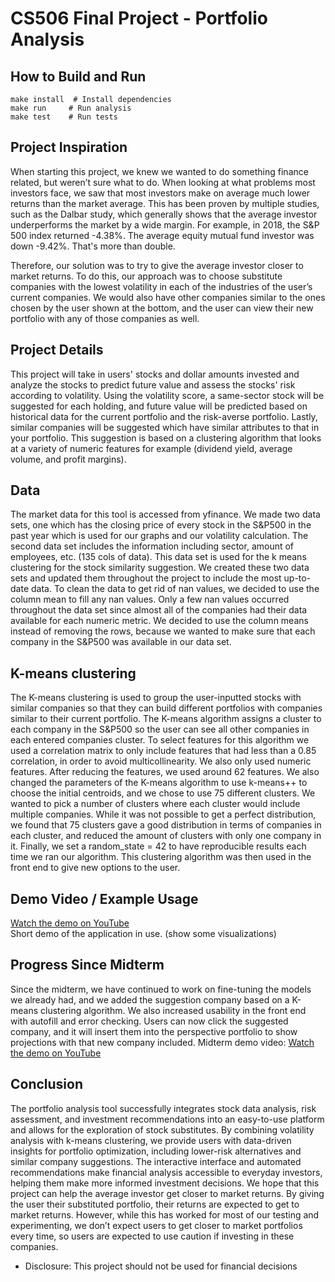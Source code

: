 # CS506 Final Project - Portfolio Analysis

## How to Build and Run
```
make install  # Install dependencies
make run     # Run analysis
make test    # Run tests
```

## Project Inspiration
When starting this project, we knew we wanted to do something finance related, but weren’t sure what to do. When looking at what problems most investors face, we saw that most investors make on average much lower returns than the market average. This has been proven by multiple studies, such as the Dalbar study, which generally shows that the average investor underperforms the market by a wide margin. For example, in 2018, the S&P 500 index returned -4.38%. The average equity mutual fund investor was down -9.42%. That's more than double. 

Therefore, our solution was to try to give the average investor closer to market returns. To do this, our approach was to choose substitute companies with the lowest volatility in each of the industries of the user’s current companies. We would also have other companies similar to the ones chosen by the user shown at the bottom, and the user can view their new portfolio with any of those companies as well.

## Project Details
This project will take in users' stocks and dollar amounts invested and analyze the stocks to predict future value and assess the stocks' risk according to volatility. Using the volatility score, a same-sector stock will be suggested for each holding, and future value will be predicted based on historical data for the current portfolio and the risk-averse portfolio. Lastly, similar companies will be suggested which have similar attributes to that in your portfolio. This suggestion is based on a clustering algorithm that looks at a variety of numeric features for example (dividend yield, average volume, and profit margins). 

## Data
The market data for this tool is accessed from yfinance. We made two data sets, one which has the closing price of every stock in the S&P500 in the past year which is used for our graphs and our volatility calculation. The second data set includes the information including sector, amount of employees, etc. (135 cols of data). This data set is used for the k means clustering for the stock similarity suggestion. We created these two data sets and updated them throughout the project to include the most up-to-date data. To clean the data to get rid of nan values, we decided to use the column mean to fill any nan values. Only a few nan values occurred throughout the data set since almost all of the companies had their data available for each numeric metric. We decided to use the column means instead of removing the rows, because we wanted to make sure that each company in the S&P500 was available in our data set.

## K-means clustering
The K-means clustering is used to group the user-inputted stocks with similar companies so that they can build different portfolios with companies similar to their current portfolio. The K-means algorithm assigns a cluster to each company in the S&P500 so the user can see all other companies in each entered companies cluster. To select features for this algorithm we used a correlation matrix to only include features that had less than a 0.85 correlation, in order to avoid multicollinearity. We also only used numeric features. After reducing the features, we used around 62 features. We also changed the parameters of the K-means algorithm to use k-means++ to choose the initial centroids, and we chose to use 75 different clusters. We wanted to pick a number of clusters where each cluster would include multiple companies. While it was not possible to get a perfect distribution, we found that 75 clusters gave a good distribution in terms of companies in each cluster, and reduced the amount of clusters with only one company in it. Finally, we set a random_state = 42 to have reproducible results each time we ran our algorithm. This clustering algorithm was then used in the front end to give new options to the user.

## Demo Video / Example Usage
[Watch the demo on YouTube](https://youtu.be/J7ZJD8LqPIA)  
Short demo of the application in use. (show some visualizations)

## Progress Since Midterm
Since the midterm, we have continued to work on fine-tuning the models we already had, and we added the suggestion company based on a K-means clustering algorithm. We also increased usability in the front end with autofill and error checking. Users can now click the suggested company, and it will insert them into the perspective portfolio to show projections with that new company included. Midterm demo video: [Watch the demo on YouTube](https://youtu.be/J7ZJD8LqPIA)  

## Conclusion
The portfolio analysis tool successfully integrates stock data analysis, risk assessment, and investment recommendations into an easy-to-use platform and allows for the exploration of stock substitutes. By combining volatility analysis with k-means clustering, we provide users with data-driven insights for portfolio optimization, including lower-risk alternatives and similar company suggestions. The interactive interface and automated recommendations make financial analysis accessible to everyday investors, helping them make more informed investment decisions. We hope that this project can help the average investor get closer to market returns. By giving the user their substituted portfolio, their returns are expected to get to market returns. However, while this has worked for most of our testing and experimenting, we don’t expect users to get closer to market portfolios every time, so users are expected to use caution if investing in these companies. 

* Disclosure: This project should not be used for financial decisions  

